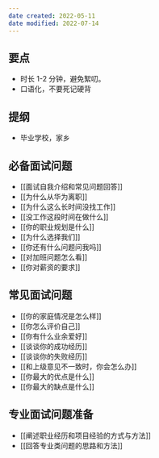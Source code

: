 ```yaml
---
date created: 2022-05-11
date modified: 2022-07-14
---
```


## 要点

- 时长 1-2 分钟，避免絮叨。
- 口语化，不要死记硬背

## 提纲

- 毕业学校，家乡

## 必备面试问题

- [[面试自我介绍和常见问题回答]]
- [[为什么从华为离职]]
- [[为什么这么长时间没找工作]]
- [[没工作这段时间在做什么]]
- [[你的职业规划是什么]]
- [[为什么选择我们]]
- [[你还有什么问题问我吗]]
- [[对加班问题怎么看]]
- [[你对薪资的要求]]

## 常见面试问题

- [[你的家庭情况是怎么样]]
- [[你怎么评价自己]]
- [[你有什么业余爱好]]
- [[谈谈你的成功经历]]
- [[谈谈你的失败经历]]
- [[和上级意见不一致时，你会怎么办]]
- [[你最大的优点是什么]]
- [[你最大的缺点是什么]]

## 专业面试问题准备

- [[阐述职业经历和项目经验的方式与方法]]
- [[回答专业类问题的思路和方法]]
